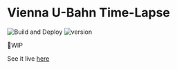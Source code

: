 # Vienna U-Bahn Time-Lapse 
![Build and Deploy](https://github.com/zirmax/vienna-u-bahn-time-lapse/workflows/Build%20and%20Deploy/badge.svg?branch=master) ![version](https://img.shields.io/github/package-json/v/zirmax/vienna-u-bahn-time-lapse?style=flat)

🚧WIP

See it live [here](https://zirmax.github.io/vienna-u-bahn-time-lapse)
